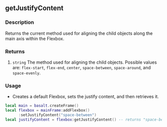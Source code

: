 ## getJustifyContent

### Description

Returns the current method used for aligning the child objects along the main axis within the Flexbox.

### Returns

1. `string` The method used for aligning the child objects. Possible values are: `flex-start`, `flex-end`, `center`, `space-between`, `space-around`, and `space-evenly`.

### Usage

* Creates a default Flexbox, sets the justify content, and then retrieves it.

```lua
local main = basalt.createFrame()
local flexbox = mainFrame:addFlexbox()
      :setJustifyContent("space-between")
local justifyContent = flexbox:getJustifyContent() -- returns "space-between"
```

